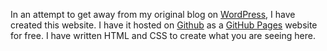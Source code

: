 In an attempt to get away from my original blog on [WordPress](https://chefsitcompendium.wixsite.com/chefs), I have created this website. I have it hosted on [Github](https://en.wikipedia.org/wiki/GitHub#:~:text=GitHub%2C%20Inc.,and%20wikis%20for%20every%20project.) as a [GitHub Pages](https://docs.github.com/en/pages/getting-started-with-github-pages/creating-a-github-pages-site) website for free. I have written HTML and CSS to create what you are seeing here.